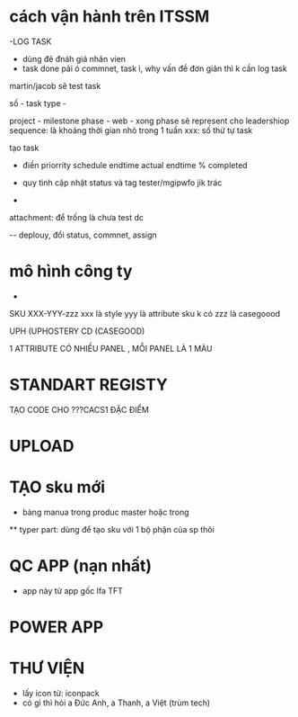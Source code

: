 # cách vận hành trên ITSSM

-LOG TASK
- dùng đẻ đnáh giá nhân vien
- task done pải ó commnet, task ì, why
vấn đề đơn giản thì k cần log task

martin/jacob sẽ test task

số - task type - 

project - milestone
phase - web - xong phase sẽ represent cho leadershiop
sequence: là khoảng thời gian nhỏ trong 1 tuần
xxx: số thứ tự task


tạo task
- điền priorrity
schedule endtime
actual endtime
% completed

- quy tình
cập nhật status và tag tester/mgipwfo jik trác
-

attachment: để trống là chưa test dc


-- deplouy, đổi status, commnet, assign

# mô hình công ty
- 


SKU
XXX-YYY-zzz
xxx là style
yyy là attribute
sku k có zzz là casegoood


UPH (UPHOSTERY
CD (CASEGOOD)


1 ATTRIBUTE CÓ NHIỀU PANEL , MỖI PANEL LÀ 1 MÀU

# STANDART REGISTY
TẠO CODE CHO ???CACS1 ĐẶC ĐIỂM

# UPLOAD



# TẠO sku mới
- bàng manua trong produc master
hoặc trong 


** typer part: dùng để tạo sku với 1 bộ phận của sp thôi


# QC APP (nạn nhất)
- app này từ app gốc lfa TFT

# POWER APP

# THƯ VIỆN
- lấy icon từ: iconpack
- có gì thì hỏi a Đức Anh, a Thanh, a Việt (trùm tech)